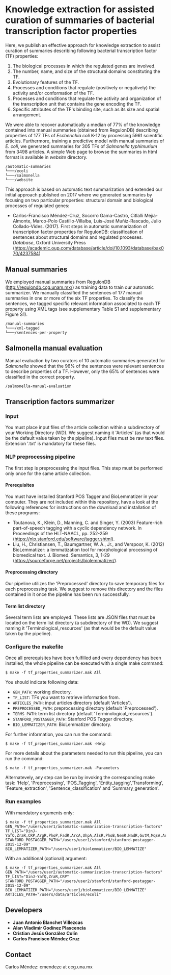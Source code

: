 # Knowledge extraction for assisted curation of summaries of bacterial transcription factor properties

Here, we publish an effective approach for knowledge extraction to assist curation 
of summaries describing following bacterial transcription factor (TF) properties:
1.	The biological processes in which the regulated genes are involved.
2.	The number, name, and size of the structural domains constituting the TF.
3.	Evolutionary features of the TF.
4.	Processes and conditions that regulate (positively or negatively) the activity and/or conformation of the TF.
5.	Processes and conditions that regulate the activity and organization of the transcription unit that contains the gene encoding the TF.
6.	Specific attributes of the TF's binding site, such as its size and spatial arrangement.

We were able to recover automatically a median of 77% of the knowledge 
contained into manual summaries (obtained from RegulonDB) 
describing properties of 177 TFs of 
*Escherichia coli* K-12 by processing 5961 scientific articles. 
Furthermore, training a predictive model with manual summaries of *E. coli*, 
we generated summaries for 305 TFs of *Salmonella typhimurium* from 3498 articles.
A simple Web page to browse the summaries in html format 
is available in *website* directory. 

```
/automatic-summaries
└───/ecoli
└───/salmonella
└───/website
```

This approach is based on automatic text summarization and extended 
our initial approach published on 2017 
where we generated summaries by focusing on two particular properties: 
structural domain and 
biological processes of regulated genes:
- Carlos-Francisco Méndez-Cruz, Socorro Gama-Castro, Citlalli Mejía-Almonte, 
Marco-Polo Castillo-Villalba, Luis-José Muñiz-Rascado, Julio Collado-Vides. 
(2017). First steps in automatic summarization of transcription factor properties 
for RegulonDB: classification of sentences about structural domains and regulated 
processes. *Database*, Oxford University Press (https://academic.oup.com/database/article/doi/10.1093/database/bax070/4237584)

## Manual summaries

We employed manual summaries from RegulonDB (http://regulondb.ccg.unam.mx/) 
as training data to train our automatic summarizer. 
We manually classified the sentences of 177 manual summaries 
in one or more of the six TF properties. 
To classify the sentences, we tagged specific relevant information associated 
to each TF property using XML tags (see supplementary Table S1 and 
supplementary Figure S1).

```
/manual-summaries
└───/xml-tagged
└───/sentences-per-property
```

## Salmonella manual evaluation
Manual evaluation by two curators of 10 automatic summaries 
generated for *Salmonella* showed that the 96% of the sentences 
were relevant sentences to describe properties of a TF. 
However, only the 65% of sentences were classified in the correct property.
```
/salmonella-manual-evaluation
```
 
## Transcription factors summarizer

### Input
You must place input files of the article collection within a subdirectory 
of your Working Directory (WD). 
We suggest naming it 'Articles' (as that would be the default value taken by 
the pipeline). Input files must be raw text files. 
Extension '.txt' is mandatory for these files.

### NLP preprocessing pipeline
The first step is preprocessing the input files. This step must be performed 
only once for the same article collection.

#### Prerequisites
You must have installed Stanford POS Tagger and BioLemmatizer in your computer. 
They are not included within this repository, have a look at the following 
references for instructions on the download and installation of these programs:
- Toutanova, K., Klein, D., Manning, C. and Singer, Y. (2003) 
Feature-rich part-of-speech tagging with a cyclic dependency network. 
In Proceedings of the HLT-NAACL, pp. 252-259 
(https://nlp.stanford.edu/software/tagger.shtml).
- Liu, H., Christiansen, T., Baumgartner, W. A., Jr., and Verspoor, K. (2012) 
BioLemmatizer: a lemmatization tool for morphological processing of 
biomedical text. J. Biomed. Semantics, 3, 1-29 
(https://sourceforge.net/projects/biolemmatizer/).

#### Preprocessing directory
Our pipeline utilizes the 'Preprocessed' directory to save temporary files 
for each preprocessing task. We suggest to remove this directory and 
the files contained in it once the pipeline has been run successfully.

#### Term list directory
Several term lists are employed. These lists are JSON files that must be located 
on the term list directory (a subdirectory of the WD). 
We suggest naming it 'Terminological_resources' (as that would be the default 
value taken by the pipeline).

### Configure the makefile
Once all prerequisites have been fulfilled and 
every dependency has been installed, 
the whole pipeline can be executed with a single make command:
```
$ make -f tf_properties_summarizer.mak All
```

You should indicate following data:
- `GEN_PATH`: working directory. 
- `TF_LIST`: TFs you want to retrieve information from. 
- `ARTICLES_PATH`: input articles directory (default 'Articles').
- `PREPROCESSED_PATH`: preprocessing directory (default 'Preprocessed'). 
- `TERMS_PATH`: term list directory  (default 'Terminological_resources'). 
- `STANFORD_POSTAGGER_PATH`: Stanford POS Tagger directory. 
- `BIO_LEMMATIZER_PATH`: BioLemmatizer directory. 

For further information, you can run the command: 
```
$ make -f tf_properties_summarizer.mak -Help
```
	
For more details about the parameters needed to run this pipeline, 
you can run the command:
```
$ make -f tf_properties_summarizer.mak -Parameters
```

Alternatevely, any step can be run by invoking the corresponding make task: 
'Help', 'Preprocessing', 'POS_Tagging', 'Entity_tagging','Transforming',
'Feature_extraction', 'Sentence_classification' and 'Summary_generation'.


### Run examples
With mandatory arguments only:
```
$ make -f tf_properties_summarizer.mak All GEN_PATH="/users/user1/automatic-summarization-transcription-factors" TF_LIST="DinJ-YafQ,ZraR,CRP,ArgR,PhoP,FadR,ArcA,UhpA,AlsR,PhoB,NemR,NadR,GutM,MqsA,ArsR,FhlA" STANFORD_POSTAGGER_PATH="/users/user1/stanford/stanford-postagger-2015-12-09" BIO_LEMMATIZER_PATH="/users/user1/biolemmatizer/BIO_LEMMATIZE"
```
	
With an additional (optional) argument:
```
$ make -f tf_properties_summarizer.mak All GEN_PATH="/users/user2/automatic-summarization-transcription-factors" TF_LIST="DinJ-YafQ,ZraR,CRP" STANFORD_POSTAGGER_PATH="/users/user2/stanford/stanford-postagger-2015-12-09" BIO_LEMMATIZER_PATH="/users/user1/biolemmatizer/BIO_LEMMATIZE" ARTICLES_PATH="/users/data/articles/ecoli"
```	

## Developers

* **Juan Antonio Blanchet Villezcas**
* **Alan Vladimir Godínez Plascencia**
* **Cristian Jesús González Colín**
* **Carlos Francisco Méndez Cruz**

## Contact 
Carlos Méndez: cmendezc at ccg.una.mx
